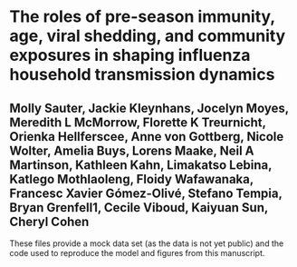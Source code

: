 # The roles  of pre-season immunity, age, viral shedding, and community exposures in shaping influenza household transmission dynamics
## Molly Sauter, Jackie Kleynhans, Jocelyn Moyes, Meredith L McMorrow, Florette K Treurnicht, Orienka Hellferscee, Anne von Gottberg, Nicole Wolter, Amelia Buys, Lorens Maake, Neil A Martinson, Kathleen Kahn, Limakatso Lebina, Katlego Mothlaoleng, Floidy Wafawanaka, Francesc Xavier Gómez-Olivé, Stefano Tempia, Bryan Grenfell1, Cecile Viboud, Kaiyuan Sun, Cheryl Cohen
These files provide a mock data set (as the data is not yet public) and the code used to reproduce the model and figures from this manuscript. 
